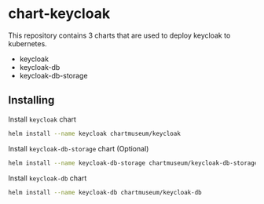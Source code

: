 # chart-keycloak

This repository contains 3 charts that are used to deploy keycloak to kubernetes.

- keycloak
- keycloak-db
- keycloak-db-storage

## Installing

Install `keycloak` chart

```bash
helm install --name keycloak chartmuseum/keycloak
```

Install `keycloak-db-storage` chart (Optional)

```bash
helm install --name keycloak-db-storage chartmuseum/keycloak-db-storage
```
Install `keycloak-db` chart

```bash
helm install --name keycloak-db chartmuseum/keycloak-db
```
